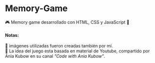 # Memory-Game
:video_game: Memory game desarrollado con HTML, CSS y JavaScript :elephant:

#### Notas:
 :space_invader: imágenes utilizadas fueron creadas también por mí. <br/>
 :space_invader: La idea del juego esta basada en material de Youtube, compartido por Ania Kubow en su canal *"Code with Ania Kubow"*. <br/>
